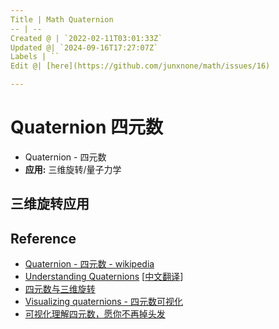 ```yaml
---
Title | Math Quaternion
-- | --
Created @ | `2022-02-11T03:01:33Z`
Updated @| `2024-09-16T17:27:07Z`
Labels | ``
Edit @| [here](https://github.com/junxnone/math/issues/16)

---
```

# Quaternion 四元数

- Quaternion - 四元数
- **应用:** 三维旋转/量子力学

## 三维旋转应用



## Reference
- [Quaternion - 四元数 - wikipedia](https://en.wikipedia.org/wiki/Quaternion)
- [Understanding Quaternions](https://www.3dgep.com/understanding-quaternions/) [[中文翻译](https://www.qiujiawei.com/understanding-quaternions/#4)]
- [四元数与三维旋转](https://krasjet.github.io/quaternion/quaternion.pdf)
- [Visualizing quaternions - 四元数可视化](https://eater.net/quaternions/)
- [可视化理解四元数，愿你不再掉头发](https://zhuanlan.zhihu.com/p/53872740)



